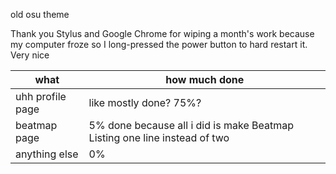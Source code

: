 old osu theme

Thank you Stylus and Google Chrome for wiping a month's work because my computer froze so I long-pressed the power button to hard restart it. Very nice

| what  | how much done |
| ------------- | ------------- |
| uhh profile page  | like mostly done? 75%?  |
| beatmap page  | 5% done because all i did is make Beatmap Listing one line instead of two  |
| anything else  | 0%  |
